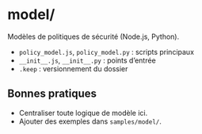 # model/

Modèles de politiques de sécurité (Node.js, Python).

- `policy_model.js`, `policy_model.py` : scripts principaux
- `__init__.js`, `__init__.py` : points d’entrée
- `.keep` : versionnement du dossier

## Bonnes pratiques
- Centraliser toute logique de modèle ici.
- Ajouter des exemples dans `samples/model/`.
